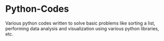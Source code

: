 # Python-Codes
Various python codes written to solve basic problems like sorting a list, performing data analysis and visualization using various python libraries, etc.
